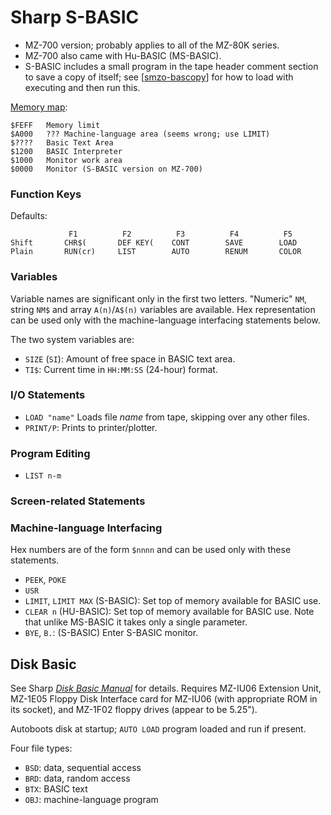Sharp S-BASIC
=============

- MZ-700 version; probably applies to all of the MZ-80K series.
- MZ-700 also came with Hu-BASIC (MS-BASIC).
- S-BASIC includes a small program in the tape header comment section to
  save a copy of itself; see [[smzo-bascopy]] for how to load with
  executing and then run this.

[Memory map][som 28]:

    $FEFF   Memory limit
    $A000   ??? Machine-language area (seems wrong; use LIMIT)
    $????   Basic Text Area
    $1200   BASIC Interpreter
    $1000   Monitor work area
    $0000   Monitor (S-BASIC version on MZ-700)

### Function Keys

Defaults:

                 F1          F2          F3          F4          F5
    Shift       CHR$(       DEF KEY(    CONT        SAVE        LOAD
    Plain       RUN(cr)     LIST        AUTO        RENUM       COLOR

### Variables

Variable names are significant only in the first two letters.
"Numeric" `NM`, string `NM$` and array `A(n)`/`A$(n)` variables are
available. Hex representation can be used only with the machine-language
interfacing statements below.

The two system variables are:
- `SIZE` (`SI`): Amount of free space in BASIC text area.
- `TI$`: Current time in `HH:MM:SS` (24-hour) format.

### I/O Statements

- `LOAD "name"` Loads file _name_ from tape, skipping over any other files.
- `PRINT/P`: Prints to printer/plotter.

### Program Editing

- `LIST n-m`

### Screen-related Statements

### Machine-language Interfacing

Hex numbers are of the form `$nnnn` and can be used only with these
statements.

- `PEEK`, `POKE`
- `USR`
- `LIMIT`, `LIMIT MAX` (S-BASIC): Set top of memory available for BASIC use.
- `CLEAR n` (HU-BASIC): Set top of memory available for BASIC use. Note
  that unlike MS-BASIC it takes only a single parameter.
- `BYE`, `B.`: (S-BASIC) Enter S-BASIC monitor.


Disk Basic
----------

See Sharp [_Disk Basic Manual_][sdbm] for details. Requires MZ-IU06
Extension Unit, MZ-1E05 Floppy Disk Interface card for MZ-IU06 (with
appropriate ROM in its socket), and MZ-1F02 floppy drives (appear to be
5.25").

Autoboots disk at startup; `AUTO LOAD` program loaded and run if present.

Four file types:
- `BSD`: data, sequential access
- `BRD`: data, random access
- `BTX`: BASIC text
- `OBJ`: machine-language program



<!-------------------------------------------------------------------->
[som 28]: https://archive.org/details/sharpmz700ownersmanual/page/n29/mode/1up?view=theater

[smzo-bascopy]: https://original.sharpmz.org/mz-700/basiccpy.htm
[sdbm]: https://archive.org/details/manualzilla-id-7339763/page/17/mode/1up?view=theater
